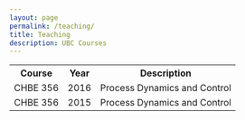 ```yaml
---
layout: page
permalink: /teaching/
title: Teaching
description: UBC Courses
---
```


<table style="width:100%">
  <tr>
    <th>Course</th>
    <th>Year</th> 
    <th>Description</th>
  </tr>
  <tr>
    <td>CHBE 356</td>
    <td>2016</td> 
    <td>Process Dynamics and Control</td>
  </tr>
  <tr>
    <td>CHBE 356</td>
    <td>2015</td> 
    <td>Process Dynamics and Control</td>
  </tr>
</table>